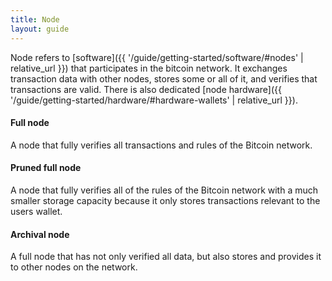 ```yaml
---
title: Node
layout: guide
---
```


Node refers to [software]({{ '/guide/getting-started/software/#nodes' | relative_url }}) that participates in the bitcoin network. It exchanges transaction data with other nodes, stores some or all of it, and verifies that transactions are valid. There is also dedicated [node hardware]({{ '/guide/getting-started/hardware/#hardware-wallets' | relative_url }}).

#### Full node

A node that fully verifies all transactions and rules of the Bitcoin network.

#### Pruned full node

A node that fully verifies all of the rules of the Bitcoin network with a much smaller storage capacity because it only stores transactions relevant to the users wallet.

####  Archival node

A full node that has not only verified all data, but also stores and provides it to other nodes on the network.
